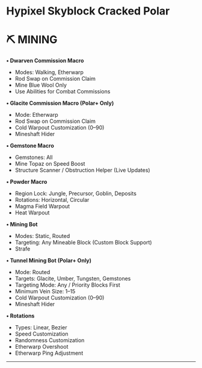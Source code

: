 # Hypixel Skyblock Cracked Polar

# **⛏️  MINING**

**• Dwarven Commission Macro**
- Modes: Walking, Etherwarp
- Rod Swap on Commission Claim
- Mine Blue Wool Only
- Use Abilities for Combat Commissions

**• Glacite Commission Macro (Polar+ Only)**
- Mode: Etherwarp
- Rod Swap on Commission Claim
- Cold Warpout Customization (0–90)
- Mineshaft Hider

**• Gemstone Macro**
- Gemstones: All
- Mine Topaz on Speed Boost
- Structure Scanner / Obstruction Helper (Live Updates)

**• Powder Macro**
- Region Lock: Jungle, Precursor, Goblin, Deposits
- Rotations: Horizontal, Circular
- Magma Field Warpout
- Heat Warpout

**• Mining Bot**
- Modes: Static, Routed
- Targeting: Any Mineable Block (Custom Block Support)
- Strafe

**• Tunnel Mining Bot (Polar+ Only)**
- Mode: Routed
- Targets: Glacite, Umber, Tungsten, Gemstones
- Targeting Mode: Any / Priority Blocks First
- Minimum Vein Size: 1–15
- Cold Warpout Customization (0–90)
- Mineshaft Hider

**• Rotations**
- Types: Linear, Bezier
- Speed Customization
- Randomness Customization
- Etherwarp Overshoot
- Etherwarp Ping Adjustment

---
